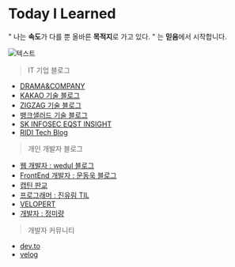 # Today I Learned

" 나는 **속도**가 다를 뿐 올바른 **목적지**로 가고 있다. " 는 **믿음**에서 시작합니다.

![텍스트](https://i.imgur.com/sRzoLoa.jpg)

> IT 기업 블로그
- [DRAMA&COMPANY](https://blog.dramancompany.com/)
- [KAKAO 기술 블로그](https://tech.kakao.com/)
- [ZIGZAG 기술 블로그](https://devblog.croquis.com/ko/)
- [뱅크샐러드 기술 블로그](https://medium.com/rainist-engineering)
- [SK INFOSEC EQST INSIGHT](https://www.skinfosec.com/newsRoom/eqstInsight/eqstInsightList.do)
- [RIDI Tech Blog](https://www.ridicorp.com/blog/slides/)

> 개인 개발자 블로그
- [웹 개발자 : wedul 블로그](https://wedul.site)
- [FrontEnd 개발자 : 문동욱 블로그](https://evan-moon.github.io)
- [캡틴 판교](https://joshua1988.github.io/)
- [프로그래머 : 진유림 TIL](http://milooy.github.io/TIL)
- [VELOPERT](https://velopert.com/)
- [개발자 : 정미량](https://miryang.dev)

> 개발자 커뮤니티
- [dev.to](https://dev.to/)
- [velog](https://velog.io/)
